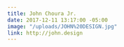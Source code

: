 ```yaml
---
title: John Choura Jr.
date: 2017-12-11 13:17:00 -05:00
image: "/uploads/JOHN%20DESIGN.jpg"
link: http://john.design
---
```


